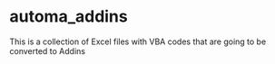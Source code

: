 # automa_addins
This is a collection of Excel files with VBA codes that are going to be converted to Addins
